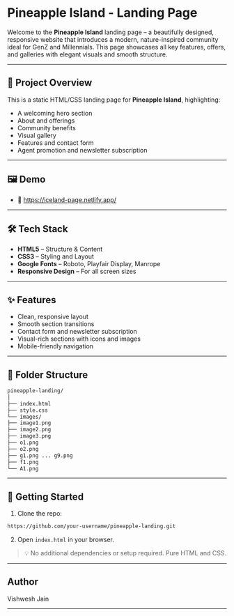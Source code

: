 # Pineapple Island - Landing Page

Welcome to the **Pineapple Island** landing page – a beautifully designed, responsive website that introduces a modern, nature-inspired community ideal for GenZ and Millennials. This page showcases all key features, offers, and galleries with elegant visuals and smooth structure.

---

## 📌 Project Overview

This is a static HTML/CSS landing page for **Pineapple Island**, highlighting:
- A welcoming hero section
- About and offerings
- Community benefits
- Visual gallery
- Features and contact form
- Agent promotion and newsletter subscription
---
## 🖼️ Demo

- 🔗 https://iceland-page.netlify.app/
---
## 🛠️ Tech Stack

- **HTML5** – Structure & Content
- **CSS3** – Styling and Layout
- **Google Fonts** – Roboto, Playfair Display, Manrope
- **Responsive Design** – For all screen sizes
---
## ✨ Features

- Clean, responsive layout
- Smooth section transitions
- Contact form and newsletter subscription
- Visual-rich sections with icons and images
- Mobile-friendly navigation

---
## 📁 Folder Structure
```bash
pineapple-landing/
│
├── index.html
├── style.css
└── images/
├── image1.png
├── image2.png
├── image3.png
├── o1.png
├── o2.png
├── g1.png ... g9.png
├── f1.png
└── A1.png
```
---

## 🚀 Getting Started

1. Clone the repo:
```bash
https://github.com/your-username/pineapple-landing.git
```
2. Open `index.html` in your browser.

> 💡 No additional dependencies or setup required. Pure HTML and CSS.
---
## Author

Vishwesh Jain

---








